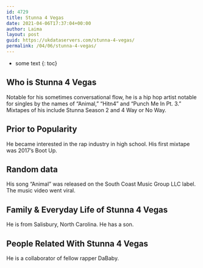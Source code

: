 ```yaml
---
id: 4729
title: Stunna 4 Vegas
date: 2021-04-06T17:37:04+00:00
author: Laima
layout: post
guid: https://ukdataservers.com/stunna-4-vegas/
permalink: /04/06/stunna-4-vegas/
---
```


* some text
{: toc}


## Who is Stunna 4 Vegas
                  
                  
                  
Notable for his sometimes conversational flow, he is a hip hop artist notable for singles by the names of &#8220;Animal,&#8221; &#8220;Hitn4&#8221; and &#8220;Punch Me In Pt. 3.&#8221; Mixtapes of his include Stunna Season 2 and 4 Way or No Way. 
                  
              
            
              
            
                
                
                
## Prior to Popularity
                  
                  
                  
He became interested in the rap industry in high school. His first mixtape was 2017&#8217;s Boot Up. 
                  
              
            
              
            
                
                
                
## Random data
                  
                  
                  
His song &#8220;Animal&#8221; was released on the South Coast Music Group LLC label. The music video went viral. 
                  
              
            
              
            
                
                
                
## Family & Everyday Life of Stunna 4 Vegas
                  
                  
                  
He is from Salisbury, North Carolina. He has a son. 
                  
              
            
              
            
                
                
                
## People Related With Stunna 4 Vegas
                  
                  
                  
He is a collaborator of fellow rapper DaBaby. 
                  
              
            
              
            
                
              
            
              
              
            
            
              
            
          
          
          
